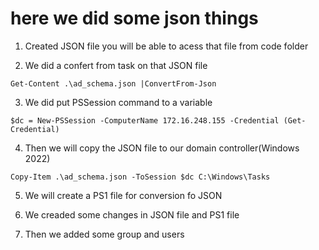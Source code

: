 # here we did some json things

1. Created JSON file you will be able to acess that file from code folder

2. We did a confert from task on that JSON file

```
Get-Content .\ad_schema.json |ConvertFrom-Json
```
3. We did put PSSession command to a variable

```
$dc = New-PSSession -ComputerName 172.16.248.155 -Credential (Get-Credential)
```

4. Then we will copy the JSON file to our domain controller(Windows 2022)

```
Copy-Item .\ad_schema.json -ToSession $dc C:\Windows\Tasks
```

5. We will create a PS1 file for conversion fo JSON 

6. We creaded some changes in JSON file and PS1 file 

7. Then we added some group and users

